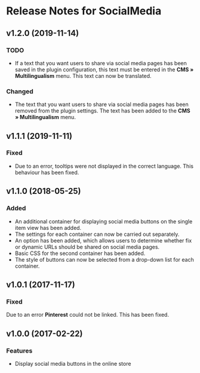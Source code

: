 # Release Notes for SocialMedia

## v1.2.0 (2019-11-14)

### TODO

- If a text that you want users to share via social media pages has been saved in the plugin configuration, this text must be entered in the **CMS » Multilingualism** menu. This text can now be translated.

### Changed

- The text that you want users to share via social media pages has been removed from the plugin settings. The text has been added to the **CMS » Multilingualism** menu.

## v1.1.1 (2019-11-11)

### Fixed

- Due to an error, tooltips were not displayed in the correct language. This behaviour has been fixed.

## v1.1.0 (2018-05-25)

### Added

- An additional container for displaying social media buttons on the single item view has been added.
- The settings for each container can now be carried out separately.
- An option has been added, which allows users to determine whether fix or dynamic URLs should be shared on social media pages.
- Basic CSS for the second container has been added.
- The style of buttons can now be selected from a drop-down list for each container.

## v1.0.1 (2017-11-17)

### Fixed

Due to an error **Pinterest** could not be linked. This has been fixed.

## v1.0.0 (2017-02-22)

### Features

- Display social media buttons in the online store
